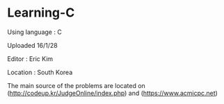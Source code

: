 # Learning-C

Using language : C

Uploaded 16/1/28

Editor : Eric Kim

Location : South Korea

The main source of the problems are located on (http://codeup.kr/JudgeOnline/index.php) and (https://www.acmicpc.net)
